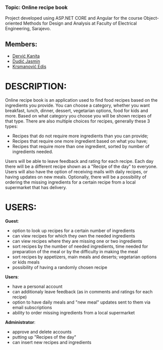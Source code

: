 ### Topic: Online recipe book
Project developed using ASP.NET CORE and Angular for the course Object-oriented Methods for Design and Analysis at Faculty of Electrical Engineering, Sarajevo.
 
## Members:
- [Dervić Kanita](https://github.com/kdervic1)
- [Dudić Jasmin](https://github.com/JasminDudic1)
- [Krsmanović Edis](https://github.com/EdisKrsmanovic)
 
# DESCRIPTION:
Online recipe book is an application used to find food recipes based on the ingredients you provide. You can choose a category, whether you want breakfast, lunch, dinner, dessert, vegetarian options, food for kids and more. Based on what category you choose you will be shown recipes of that type. There are also multiple choices for recipes, generally these 3 types:
 - Recipes that do not require more ingredients than you can provide;
 - Recipes that require one more ingredient based on what you have;
 - Recipes that require more than one ingredient, sorted by number of ingredients needed.

Users will be able to leave feedback and rating for each recipe.
Each day there will be a different recipe shown as a "Recipe of the day" to everyone. Users will also have the option of receiving mails with daily recipes, or having updates on new meals.
Optionally, there will be a possibility of ordering the missing ingredients for a certain recipe from a local supermarket that has delivery.


# USERS:

**Guest**:
- option to look up recipes for a certain number of ingredients
- can view recipes for which they own the needed ingredients
- can view recipes where they are missing one or two ingredients
- sort recipes by the number of needed ingredients, time needed for preparation of the meal or by the difficulty in making the meal
- sort recipes by appetizers, main meals and deserts; vegetarian options or kids meals
- possibility of having a randomly chosen recipe

**Users**:
- have a personal account
- can additionaly leave feedback (as in comments and ratings for each recipe)
- option to have daily meals and "new meal" updates sent to them via email subscriptions
- ability to order missing ingredients from a local supermarket

**Administrator**:
- approve and delete accounts
- putting up "Recipes of the day"
- can insert new recipes and ingredients

